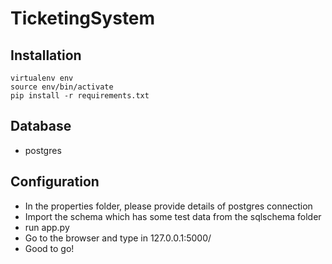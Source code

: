 # TicketingSystem

## Installation
    virtualenv env
    source env/bin/activate
    pip install -r requirements.txt
    
## Database
* postgres
    
## Configuration
* In the properties folder, please provide details of postgres connection
* Import the schema which has some test data from the sqlschema folder 
* run app.py
* Go to the browser and type in 127.0.0.1:5000/
* Good to go!
    
